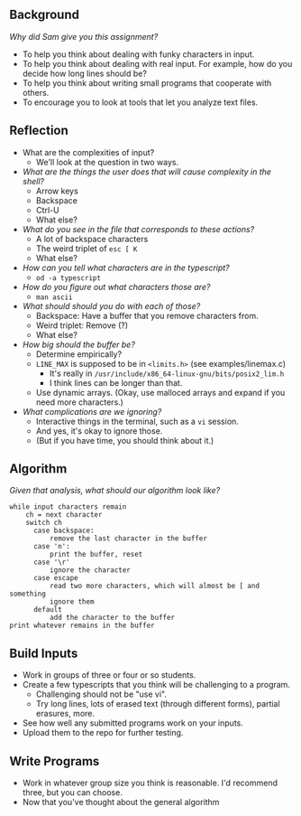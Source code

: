 ---
---
Background
----------

*Why did Sam give you this assignment?*

* To help you think about dealing with funky characters in input.
* To help you think about dealing with real input.  For example,
  how do you decide how long lines should be?
* To help you think about writing small programs that cooperate with
  others.
* To encourage you to look at tools that let you analyze text files.

Reflection
----------

* What are the complexities of input?
    * We'll look at the question in two ways.
* *What are the things the user does that will cause complexity in the shell?*
    * Arrow keys
    * Backspace
    * Ctrl-U
    * What else?
* *What do you see in the file that corresponds to these actions?*
    * A lot of backspace characters
    * The weird triplet of `esc [ K`
    * What else?
* *How can you tell what characters are in the typescript?*
    * `od -a typescript`
* *How do you figure out what characters those are?*
    * `man ascii`
* *What should should you do with each of those?*
    * Backspace: Have a buffer that you remove characters from.
    * Weird triplet: Remove (?)
    * What else?
* *How big should the buffer be?*
    * Determine empirically?
    * `LINE_MAX` is supposed to be in `<limits.h>` (see examples/linemax.c)
        * It's really in `/usr/include/x86_64-linux-gnu/bits/posix2_lim.h`
        * I think lines can be longer than that.
    * Use dynamic arrays.  (Okay, use malloced arrays and expand if you
      need more characters.)
* *What complications are we ignoring?*
    * Interactive things in the terminal, such as a `vi` session.
    * And yes, it's okay to ignore those.
    * (But if you have time, you should think about it.)

Algorithm
---------

*Given that analysis, what should our algorithm look like?*

    while input characters remain
        ch = next character
        switch ch
          case backspace:
              remove the last character in the buffer
          case 'n':
              print the buffer, reset
          case '\r'
              ignore the character
          case escape
              read two more characters, which will almost be [ and something
              ignore them
          default
              add the character to the buffer
    print whatever remains in the buffer

Build Inputs
------------

* Work in groups of three or four or so students.
* Create a few typescripts that you think will be challenging to 
  a program.
    * Challenging should not be "use vi".
    * Try long lines, lots of erased text (through different forms),
      partial erasures, more.
* See how well any submitted programs work on your inputs.
* Upload them to the repo for further testing.

Write Programs
--------------

* Work in whatever group size you think is reasonable.  I'd recommend
  three, but you can choose.
* Now that you've thought about the general algorithm

